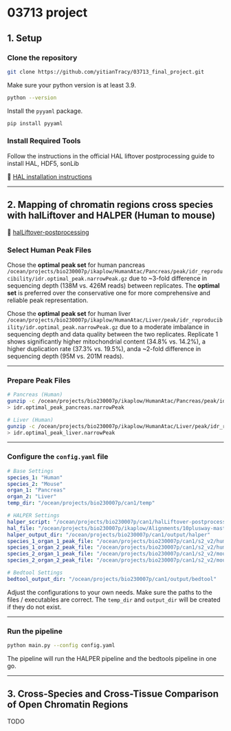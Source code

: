# 03713 project

## 1. Setup

### Clone the repository

```bash
git clone https://github.com/yitianTracy/03713_final_project.git
```

Make sure your python version is at least 3.9.

```bash
python --version
```

Install the `pyyaml` package.

```bash
pip install pyyaml
```

### Install Required Tools

Follow the instructions in the official HAL liftover postprocessing guide to install HAL, HDF5, sonLib

🔗 [HAL installation instructions](https://github.com/pfenninglab/halLiftover-postprocessing/blob/master/hal_install_instructions.md)

------

## 2. Mapping of chromatin regions cross species with halLiftover and HALPER (Human to mouse)

 🔗 [halLiftover-postprocessing](https://github.com/pfenninglab/halLiftover-postprocessing/tree/master)

### Select Human Peak Files

Chose the **optimal peak set** for human pancreas `/ocean/projects/bio230007p/ikaplow/HumanAtac/Pancreas/peak/idr_reproducibility/idr.optimal_peak.narrowPeak.gz` due to ~3-fold difference in sequencing depth (138M vs. 426M reads) between replicates.
 The **optimal set** is preferred over the conservative one for more comprehensive and reliable peak representation.

Chose the **optimal peak set** for human liver
 `/ocean/projects/bio230007p/ikaplow/HumanAtac/Liver/peak/idr_reproducibility/idr.optimal_peak.narrowPeak.gz` due to a moderate imbalance in sequencing depth and data quality between the two replicates. Replicate 1 shows significantly higher mitochondrial content (34.8% vs. 14.2%), a higher duplication rate (37.3% vs. 19.5%), anda ~2-fold difference in sequencing depth (95M vs. 201M reads). 

------

### Prepare Peak Files

```bash
# Pancreas (Human)
gunzip -c /ocean/projects/bio230007p/ikaplow/HumanAtac/Pancreas/peak/idr_reproducibility/idr.optimal_peak.narrowPeak.gz \
> idr.optimal_peak_pancreas.narrowPeak

# Liver (Human)
gunzip -c /ocean/projects/bio230007p/ikaplow/HumanAtac/Liver/peak/idr_reproducibility/idr.optimal_peak.narrowPeak.gz \
> idr.optimal_peak_liver.narrowPeak
```

------

### Configure the `config.yaml` file

```yaml
# Base Settings
species_1: "Human"
species_2: "Mouse"
organ_1: "Pancreas"
organ_2: "Liver"
temp_dir: "/ocean/projects/bio230007p/can1/temp"

# HALPER Settings
halper_script: "/ocean/projects/bio230007p/can1/halLiftover-postprocessing/halper_map_peak_orthologs.sh"
hal_file: "/ocean/projects/bio230007p/ikaplow/Alignments/10plusway-master.hal"
halper_output_dir: "/ocean/projects/bio230007p/can1/output/halper"
species_1_organ_1_peak_file: "/ocean/projects/bio230007p/can1/s2_v2/human_pancreas.idr.optimal_peak.narrowPeak"
species_1_organ_2_peak_file: "/ocean/projects/bio230007p/can1/s2_v2/human_liver.idr.optimal_peak.narrowPeak"
species_2_organ_1_peak_file: "/ocean/projects/bio230007p/can1/s2_v2/mouse_pancreas.idr.optimal_peak.narrowPeak"
species_2_organ_2_peak_file: "/ocean/projects/bio230007p/can1/s2_v2/mouse_liver.idr.optimal_peak.narrowPeak"

# Bedtool Settings
bedtool_output_dir: "/ocean/projects/bio230007p/can1/output/bedtool"
```

Adjust the configurations to your own needs. Make sure the paths to the files / executables are correct. The `temp_dir` and `output_dir` will be created if they do not exist.

------

### Run the pipeline

```bash
python main.py --config config.yaml
```

The pipeline will run the HALPER pipeline and the bedtools pipeline in one go.

------

## 3.  Cross-Species and Cross-Tissue Comparison of Open Chromatin Regions

TODO
